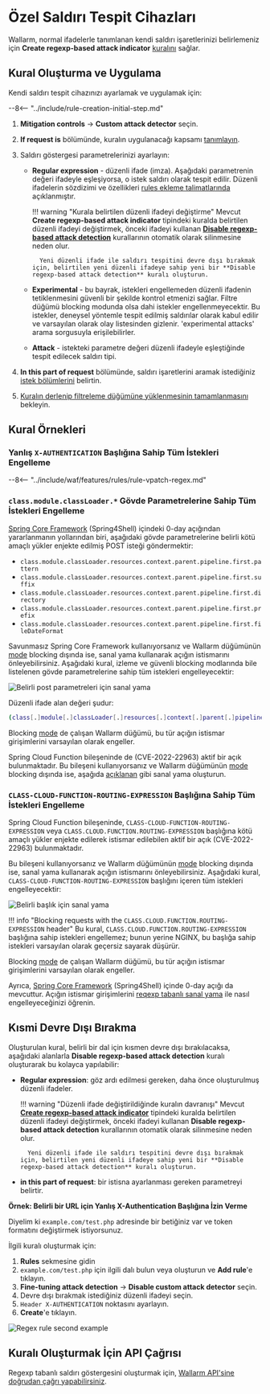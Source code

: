 [link-regex]:               https://github.com/yandex/pire
[img-regex-example1]:       ../../images/user-guides/rules/regex-rule-1.png
[img-regex-example2]:       ../../images/user-guides/rules/regex-rule-2.png
[img-regex-id]:             ../../images/user-guides/rules/regex-id.png
[request-processing]:       ../../user-guides/rules/request-processing.md
[api-discovery-enable-link]:        ../../api-discovery/setup.md#enable

# Özel Saldırı Tespit Cihazları

Wallarm, normal ifadelerle tanımlanan kendi saldırı işaretlerinizi belirlemeniz için **Create regexp-based attack indicator** [kuralını](../../user-guides/rules/rules.md) sağlar.

## Kural Oluşturma ve Uygulama

Kendi saldırı tespit cihazınızı ayarlamak ve uygulamak için:

--8<-- "../include/rule-creation-initial-step.md"
1. **Mitigation controls** → **Custom attack detector** seçin.
1. **If request is** bölümünde, kuralın uygulanacağı kapsamı [tanımlayın](rules.md#configuring).
1. Saldırı göstergesi parametrelerinizi ayarlayın:

    * **Regular expression** - düzenli ifade (imza). Aşağıdaki parametrenin değeri ifadeyle eşleşiyorsa, o istek saldırı olarak tespit edilir. Düzenli ifadelerin sözdizimi ve özellikleri [rules ekleme talimatlarında](rules.md#condition-type-regex) açıklanmıştır.

        !!! warning "Kurala belirtilen düzenli ifadeyi değiştirme"
            Mevcut **Create regexp-based attack indicator** tipindeki kuralda belirtilen düzenli ifadeyi değiştirmek, önceki ifadeyi kullanan [**Disable regexp-based attack detection**](#partial-disabling) kurallarının otomatik olarak silinmesine neden olur.

            Yeni düzenli ifade ile saldırı tespitini devre dışı bırakmak için, belirtilen yeni düzenli ifadeye sahip yeni bir **Disable regexp-based attack detection** kuralı oluşturun.

    * **Experimental** - bu bayrak, istekleri engellemeden düzenli ifadenin tetiklenmesini güvenli bir şekilde kontrol etmenizi sağlar. Filtre düğümü blocking modunda olsa dahi istekler engellenmeyecektir. Bu istekler, deneysel yöntemle tespit edilmiş saldırılar olarak kabul edilir ve varsayılan olarak olay listesinden gizlenir. 'experimental attacks' arama sorgusuyla erişilebilirler.
    
    * **Attack** - istekteki parametre değeri düzenli ifadeyle eşleştiğinde tespit edilecek saldırı tipi.

1. **In this part of request** bölümünde, saldırı işaretlerini aramak istediğiniz [istek bölümlerini](request-processing.md) belirtin.
1. [Kuralın derlenip filtreleme düğümüne yüklenmesinin tamamlanmasını](rules.md#ruleset-lifecycle) bekleyin.

## Kural Örnekleri

### Yanlış `X-AUTHENTICATION` Başlığına Sahip Tüm İstekleri Engelleme

--8<-- "../include/waf/features/rules/rule-vpatch-regex.md"

### `class.module.classLoader.*` Gövde Parametrelerine Sahip Tüm İstekleri Engelleme

[Spring Core Framework](https://docs.spring.io/spring-framework/docs/3.2.x/spring-framework-reference/html/overview.html) (Spring4Shell) içindeki 0-day açığından yararlanmanın yollarından biri, aşağıdaki gövde parametrelerine belirli kötü amaçlı yükler enjekte edilmiş POST isteği göndermektir:

* `class.module.classLoader.resources.context.parent.pipeline.first.pattern`
* `class.module.classLoader.resources.context.parent.pipeline.first.suffix`
* `class.module.classLoader.resources.context.parent.pipeline.first.directory`
* `class.module.classLoader.resources.context.parent.pipeline.first.prefix`
* `class.module.classLoader.resources.context.parent.pipeline.first.fileDateFormat`

Savunmasız Spring Core Framework kullanıyorsanız ve Wallarm düğümünün [mode](../../admin-en/configure-wallarm-mode.md#available-filtration-modes) blocking dışında ise, sanal yama kullanarak açığın istismarını önleyebilirsiniz. Aşağıdaki kural, izleme ve güvenli blocking modlarında bile listelenen gövde parametrelerine sahip tüm istekleri engelleyecektir:

![Belirli post parametreleri için sanal yama](../../images/user-guides/rules/regexp-rule-post-params-spring.png)

Düzenli ifade alan değeri şudur:

```bash
(class[.]module[.]classLoader[.]resources[.]context[.]parent[.]pipeline[.]first[.])(pattern|suffix|directory|prefix|fileDateFormat)
```

Blocking [mode](../../admin-en/configure-wallarm-mode.md#available-filtration-modes) de çalışan Wallarm düğümü, bu tür açığın istismar girişimlerini varsayılan olarak engeller.

Spring Cloud Function bileşeninde de (CVE-2022-22963) aktif bir açık bulunmaktadır. Bu bileşeni kullanıyorsanız ve Wallarm düğümünün [mode](../../admin-en/configure-wallarm-mode.md#available-filtration-modes) blocking dışında ise, aşağıda [açıklanan](#block-all-requests-with-class-cloud-function-routing-expression-header) gibi sanal yama oluşturun.

### `CLASS-CLOUD-FUNCTION-ROUTING-EXPRESSION` Başlığına Sahip Tüm İstekleri Engelleme

Spring Cloud Function bileşeninde, `CLASS-CLOUD-FUNCTION-ROUTING-EXPRESSION` veya `CLASS.CLOUD.FUNCTION.ROUTING-EXPRESSION` başlığına kötü amaçlı yükler enjekte edilerek istismar edilebilen aktif bir açık (CVE-2022-22963) bulunmaktadır.

Bu bileşeni kullanıyorsanız ve Wallarm düğümünün [mode](../../admin-en/configure-wallarm-mode.md#available-filtration-modes) blocking dışında ise, sanal yama kullanarak açığın istismarını önleyebilirsiniz. Aşağıdaki kural, `CLASS-CLOUD-FUNCTION-ROUTING-EXPRESSION` başlığını içeren tüm istekleri engelleyecektir:

![Belirli başlık için sanal yama](../../images/user-guides/rules/regexp-rule-header-spring.png)

!!! info "Blocking requests with the `CLASS.CLOUD.FUNCTION.ROUTING-EXPRESSION` header"
    Bu kural, `CLASS.CLOUD.FUNCTION.ROUTING-EXPRESSION` başlığına sahip istekleri engellemez; bunun yerine NGINX, bu başlığa sahip istekleri varsayılan olarak geçersiz sayarak düşürür.

Blocking [mode](../../admin-en/configure-wallarm-mode.md#available-filtration-modes) de çalışan Wallarm düğümü, bu tür açığın istismar girişimlerini varsayılan olarak engeller.

Ayrıca, [Spring Core Framework](https://docs.spring.io/spring-framework/docs/3.2.x/spring-framework-reference/html/overview.html) (Spring4Shell) içinde 0-day açığı da mevcuttur. Açığın istismar girişimlerini [reqexp tabanlı sanal yama](#block-all-requests-with-classmoduleclassloader-body-parameters) ile nasıl engelleyeceğinizi öğrenin.

## Kısmi Devre Dışı Bırakma

Oluşturulan kural, belirli bir dal için kısmen devre dışı bırakılacaksa, aşağıdaki alanlarla **Disable regexp-based attack detection** kuralı oluşturarak bu kolayca yapılabilir:

- **Regular expression**: göz ardı edilmesi gereken, daha önce oluşturulmuş düzenli ifadeler.

    !!! warning "Düzenli ifade değiştirildiğinde kuralın davranışı"
        Mevcut [**Create regexp-based attack indicator**](#creating-and-applying-rule) tipindeki kuralda belirtilen düzenli ifadeyi değiştirmek, önceki ifadeyi kullanan **Disable regexp-based attack detection** kurallarının otomatik olarak silinmesine neden olur.

        Yeni düzenli ifade ile saldırı tespitini devre dışı bırakmak için, belirtilen yeni düzenli ifadeye sahip yeni bir **Disable regexp-based attack detection** kuralı oluşturun.

- **in this part of request**: bir istisna ayarlanması gereken parametreyi belirtir.

**Örnek: Belirli bir URL için Yanlış X-Authentication Başlığına İzin Verme**

Diyelim ki `example.com/test.php` adresinde bir betiğiniz var ve token formatını değiştirmek istiyorsunuz.

İlgili kuralı oluşturmak için:

1. **Rules** sekmesine gidin
1. `example.com/test.php` için ilgili dalı bulun veya oluşturun ve **Add rule**'e tıklayın.
1. **Fine-tuning attack detection** → **Disable custom attack detector** seçin.
1. Devre dışı bırakmak istediğiniz düzenli ifadeyi seçin.
1. `Header X-AUTHENTICATION` noktasını ayarlayın.
1. **Create**'e tıklayın.

![Regex rule second example][img-regex-example2]

## Kuralı Oluşturmak İçin API Çağrısı

Regexp tabanlı saldırı göstergesini oluşturmak için, [Wallarm API'sine doğrudan çağrı yapabilirsiniz](../../api/request-examples.md#create-a-rule-to-consider-the-requests-with-specific-value-of-the-x-forwarded-for-header-as-attacks).